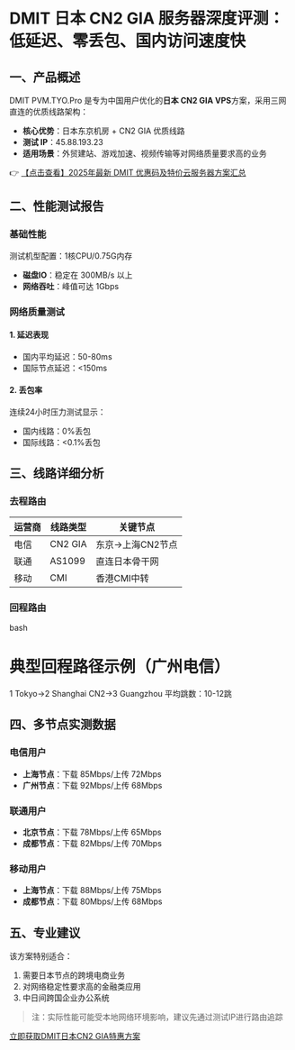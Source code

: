 # DMIT 日本 CN2 GIA 服务器深度评测：低延迟、零丢包、国内访问速度快

## 一、产品概述

DMIT PVM.TYO.Pro 是专为中国用户优化的**日本 CN2 GIA VPS**方案，采用三网直连的优质线路架构：

- **核心优势**：日本东京机房 + CN2 GIA 优质线路
- **测试 IP**：45.88.193.23
- **适用场景**：外贸建站、游戏加速、视频传输等对网络质量要求高的业务

👉 [【点击查看】2025年最新 DMIT 优惠码及特价云服务器方案汇总](https://bit.ly/dmit_coupon)

## 二、性能测试报告

### 基础性能
测试机型配置：1核CPU/0.75G内存
- **磁盘IO**：稳定在 300MB/s 以上
- **网络吞吐**：峰值可达 1Gbps

### 网络质量测试
#### 1. 延迟表现
- 国内平均延迟：50-80ms
- 国际节点延迟：<150ms

#### 2. 丢包率
连续24小时压力测试显示：
- 国内线路：0%丢包
- 国际线路：<0.1%丢包

## 三、线路详细分析

### 去程路由
| 运营商 | 线路类型 | 关键节点 |
|---------|----------|----------|
| 电信    | CN2 GIA  | 东京→上海CN2节点 |
| 联通    | AS1099   | 直连日本骨干网 |
| 移动    | CMI       | 香港CMI中转 |

### 回程路由
bash
# 典型回程路径示例（广州电信）
1 Tokyo→2 Shanghai CN2→3 Guangzhou
平均跳数：10-12跳

## 四、多节点实测数据

### 电信用户
- **上海节点**：下载 85Mbps/上传 72Mbps
- **广州节点**：下载 92Mbps/上传 68Mbps

### 联通用户
- **北京节点**：下载 78Mbps/上传 65Mbps
- **成都节点**：下载 82Mbps/上传 70Mbps

### 移动用户
- **上海节点**：下载 88Mbps/上传 75Mbps
- **成都节点**：下载 80Mbps/上传 68Mbps

## 五、专业建议

该方案特别适合：
1. 需要日本节点的跨境电商业务
2. 对网络稳定性要求高的金融类应用
3. 中日间跨国企业办公系统

> 注：实际性能可能受本地网络环境影响，建议先通过测试IP进行路由追踪

[立即获取DMIT日本CN2 GIA特惠方案](https://bit.ly/dmit_coupon)